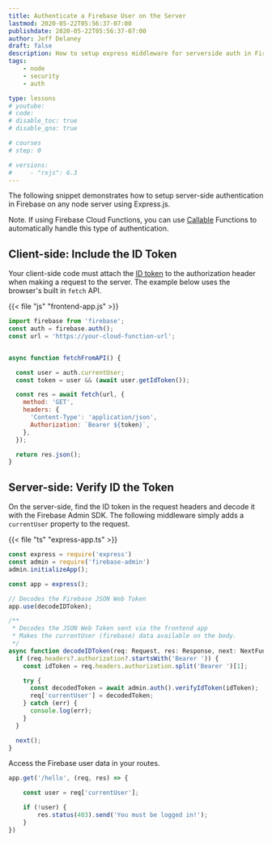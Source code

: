 ```yaml
---
title: Authenticate a Firebase User on the Server
lastmod: 2020-05-22T05:56:37-07:00
publishdate: 2020-05-22T05:56:37-07:00
author: Jeff Delaney
draft: false
description: How to setup express middleware for serverside auth in Firebase
tags: 
    - node
    - security
    - auth

type: lessons
# youtube: 
# code: 
# disable_toc: true
# disable_qna: true

# courses
# step: 0

# versions: 
#     - "rxjs": 6.3
---
```


The following snippet demonstrates how to setup server-side authentication in Firebase on any node server using Express.js. 

Note. If using Firebase Cloud Functions, you can use [Callable](https://firebase.google.com/docs/functions/callable) Functions to automatically handle this type of authentication. 

## Client-side: Include the ID Token

Your client-side code must attach the [ID token](https://firebase.google.com/docs/auth/admin/verify-id-tokens) to the authorization header when making a request to the server. The example below uses the browser's built in `fetch` API. 

{{< file "js" "frontend-app.js" >}}
```javascript
import firebase from 'firebase';
const auth = firebase.auth();
const url = 'https://your-cloud-function-url';


async function fetchFromAPI() {

  const user = auth.currentUser;
  const token = user && (await user.getIdToken());

  const res = await fetch(url, {
    method: 'GET',
    headers: {
      'Content-Type': 'application/json',
      Authorization: `Bearer ${token}`,
    },
  });

  return res.json();
}
```


## Server-side: Verify ID the Token

On the server-side, find the ID token in the request headers and decode it with the Firebase Admin SDK. The following middleware simply adds a `currentUser` property to the request. 


{{< file "ts" "express-app.ts" >}}
```typescript
const express = require('express')
const admin = require('firebase-admin')
admin.initializeApp();

const app = express();

// Decodes the Firebase JSON Web Token
app.use(decodeIDToken);

/**
 * Decodes the JSON Web Token sent via the frontend app
 * Makes the currentUser (firebase) data available on the body.
 */
async function decodeIDToken(req: Request, res: Response, next: NextFunction) {
  if (req.headers?.authorization?.startsWith('Bearer ')) {
    const idToken = req.headers.authorization.split('Bearer ')[1];

    try {
      const decodedToken = await admin.auth().verifyIdToken(idToken);
      req['currentUser'] = decodedToken;
    } catch (err) {
      console.log(err);
    }
  }

  next();
}
```

Access the Firebase user data in your routes. 

```typescript
app.get('/hello', (req, res) => {

    const user = req['currentUser'];

    if (!user) { 
        res.status(403).send('You must be logged in!');
    }
})
```

